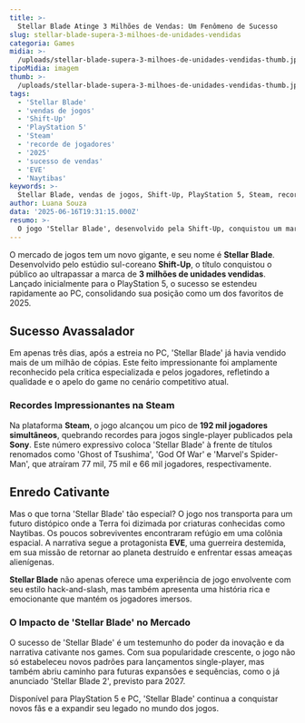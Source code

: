 ```yaml
---
title: >-
  Stellar Blade Atinge 3 Milhões de Vendas: Um Fenômeno de Sucesso
slug: stellar-blade-supera-3-milhoes-de-unidades-vendidas
categoria: Games
midia: >-
  /uploads/stellar-blade-supera-3-milhoes-de-unidades-vendidas-thumb.jpg
tipoMidia: imagem
thumb: >-
  /uploads/stellar-blade-supera-3-milhoes-de-unidades-vendidas-thumb.jpg
tags:
  - 'Stellar Blade'
  - 'vendas de jogos'
  - 'Shift-Up'
  - 'PlayStation 5'
  - 'Steam'
  - 'recorde de jogadores'
  - '2025'
  - 'sucesso de vendas'
  - 'EVE'
  - 'Naytibas'
keywords: >-
  Stellar Blade, vendas de jogos, Shift-Up, PlayStation 5, Steam, recorde de jogadores, 2025, sucesso de vendas, EVE, Naytibas
author: Luana Souza
data: '2025-06-16T19:31:15.000Z'
resumo: >-
  O jogo 'Stellar Blade', desenvolvido pela Shift-Up, conquistou um marco impressionante de 3 milhões de unidades vendidas. Este sucesso reflete seu impacto tanto no PlayStation 5 quanto no PC, destacando-se como um dos jogos mais notáveis de 2025.
---
```


O mercado de jogos tem um novo gigante, e seu nome é **Stellar Blade**. Desenvolvido pelo estúdio sul-coreano **Shift-Up**, o título conquistou o público ao ultrapassar a marca de **3 milhões de unidades vendidas**. Lançado inicialmente para o PlayStation 5, o sucesso se estendeu rapidamente ao PC, consolidando sua posição como um dos favoritos de 2025.

## Sucesso Avassalador

Em apenas três dias, após a estreia no PC, 'Stellar Blade' já havia vendido mais de um milhão de cópias. Este feito impressionante foi amplamente reconhecido pela crítica especializada e pelos jogadores, refletindo a qualidade e o apelo do game no cenário competitivo atual.

### Recordes Impressionantes na Steam

Na plataforma **Steam**, o jogo alcançou um pico de **192 mil jogadores simultâneos**, quebrando recordes para jogos single-player publicados pela **Sony**. Este número expressivo coloca 'Stellar Blade' à frente de títulos renomados como 'Ghost of Tsushima', 'God Of War' e 'Marvel's Spider-Man', que atraíram 77 mil, 75 mil e 66 mil jogadores, respectivamente.

## Enredo Cativante

Mas o que torna 'Stellar Blade' tão especial? O jogo nos transporta para um futuro distópico onde a Terra foi dizimada por criaturas conhecidas como Naytibas. Os poucos sobreviventes encontraram refúgio em uma colônia espacial. A narrativa segue a protagonista **EVE**, uma guerreira destemida, em sua missão de retornar ao planeta destruído e enfrentar essas ameaças alienígenas.

**Stellar Blade** não apenas oferece uma experiência de jogo envolvente com seu estilo hack-and-slash, mas também apresenta uma história rica e emocionante que mantém os jogadores imersos.

### O Impacto de 'Stellar Blade' no Mercado

O sucesso de 'Stellar Blade' é um testemunho do poder da inovação e da narrativa cativante nos games. Com sua popularidade crescente, o jogo não só estabeleceu novos padrões para lançamentos single-player, mas também abriu caminho para futuras expansões e sequências, como o já anunciado 'Stellar Blade 2', previsto para 2027.

Disponível para PlayStation 5 e PC, 'Stellar Blade' continua a conquistar novos fãs e a expandir seu legado no mundo dos jogos.